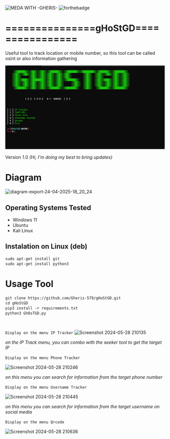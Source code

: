  ![MEDA WITH -GHERIS-](https://github.com/Gheris-579/RANSOMEWARE/assets/103877241/8680eb64-f902-496d-8d48-1b4239340c40) ![forthebadge](https://forthebadge.com/images/badges/made-with-python.svg)    

# ===============gHoStGD================
Useful tool to track location or mobile number, so this tool can be called osint or also information gathering


![img.png](img/img.png)


<p>Version 1.0 <em>(Hi, I'm doing my best to bring updates)</em></p>


# Diagram


![diagram-export-24-04-2025-18_20_24](https://github.com/user-attachments/assets/8a04431b-58ed-4e16-9a8c-f27b1e4e0359)



<h2>Operating Systems Tested</h2>
<ul>
<li>Windows 11</li>
<li>Ubuntu</li>
<li>Kali Linux</li>
</ul>


<h2>Instalation on Linux (deb)</h2>

```
sudo apt-get install git
sudo apt-get install python3
```

<h1>Usage Tool</h1>

```
git clone https://github.com/Gheris-579/gHoStGD.git
cd gHoStGD
pip3 install -r requirements.txt
python3 GhOsTGD.py
```
</br>

`
Display on the menu IP Tracker
`
![Screenshot 2024-05-28 210135](https://github.com/Gheris-579/gHoStGD/assets/103877241/7fabd960-a03b-4e84-9486-9929262db34f)

<p><em>on the IP Track menu, you can combo with the seeker tool to get the target IP</em></p>

`Display on the menu Phone Tracker`

![Screenshot 2024-05-28 210246](https://github.com/Gheris-579/gHoStGD/assets/103877241/5e3f4bfd-902f-47d1-afcd-7502e134b592)

<p><em>on this menu you can search for information from the target phone number</em></p>

`Display on the menu Username Tracker`

![Screenshot 2024-05-28 210445](https://github.com/Gheris-579/gHoStGD/assets/103877241/8c00786d-fcc1-40ed-92b4-99d7b52e8d49)

<p><em>on this menu you can search for information from the target username on social media</em></p>

`Display on the menu Qrcode`

![Screenshot 2024-05-28 210636](https://github.com/Gheris-579/gHoStGD/assets/103877241/2adb8e4f-1699-4f1d-9bf4-323147ad8139)
